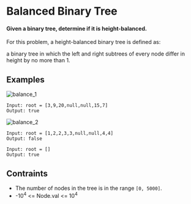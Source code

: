 # Balanced Binary Tree
#### Given a binary tree, determine if it is height-balanced.

For this problem, a height-balanced binary tree is defined as:

a binary tree in which the left and right subtrees of every node differ in height by no more than 1.

## Examples
![balance_1](https://user-images.githubusercontent.com/66882470/126668617-831af813-3477-4062-9379-e7af713da44a.jpg)
```
Input: root = [3,9,20,null,null,15,7]
Output: true
```
![balance_2](https://user-images.githubusercontent.com/66882470/126668668-7dd86e1b-4e26-4be1-9fd7-249aeb230b52.jpg)
```
Input: root = [1,2,2,3,3,null,null,4,4]
Output: false
```
```
Input: root = []
Output: true
```
## Contraints
* The number of nodes in the tree is in the range ```[0, 5000]```.
* -10<sup>4</sup> <= Node.val <= 10<sup>4</sup>
